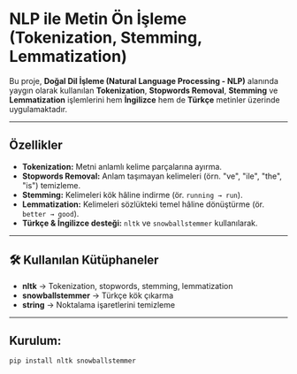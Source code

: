 # NLP ile Metin Ön İşleme (Tokenization, Stemming, Lemmatization)

Bu proje, **Doğal Dil İşleme (Natural Language Processing - NLP)** alanında yaygın olarak kullanılan **Tokenization**, **Stopwords Removal**, **Stemming** ve **Lemmatization** işlemlerini hem **İngilizce** hem de **Türkçe** metinler üzerinde uygulamaktadır.

---

## Özellikler

- **Tokenization:** Metni anlamlı kelime parçalarına ayırma.
- **Stopwords Removal:** Anlam taşımayan kelimeleri (örn. "ve", "ile", "the", "is") temizleme.
- **Stemming:** Kelimeleri kök hâline indirme (ör. `running → run`).
- **Lemmatization:** Kelimeleri sözlükteki temel hâline dönüştürme (ör. `better → good`).
- **Türkçe & İngilizce desteği:** `nltk` ve `snowballstemmer` kullanılarak.

---

## 🛠 Kullanılan Kütüphaneler

- **nltk** → Tokenization, stopwords, stemming, lemmatization
- **snowballstemmer** → Türkçe kök çıkarma
- **string** → Noktalama işaretlerini temizleme

---

## Kurulum:
```bash
pip install nltk snowballstemmer
